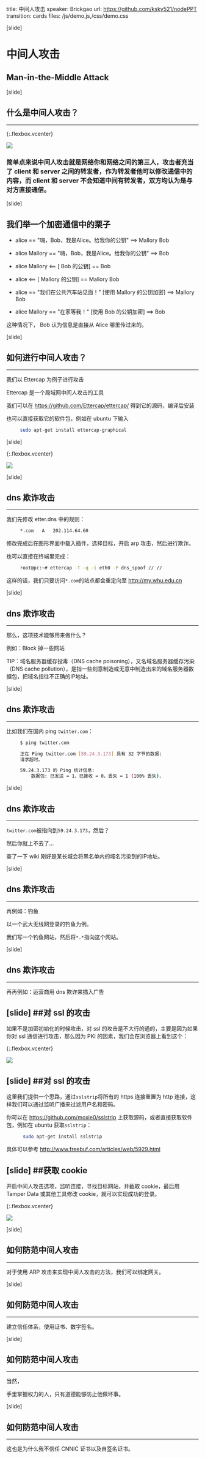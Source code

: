 title: 中间人攻击
speaker: Brickgao
url: https://github.com/ksky521/nodePPT
transition: cards
files: /js/demo.js,/css/demo.css

[slide]

# 中间人攻击
## Man-in-the-Middle Attack

[slide]

## 什么是中间人攻击？
--------------------

{:.flexbox.vcenter}

![](/img/hack.png)

### 简单点来说中间人攻击就是网络你和网络之间的第三人，攻击者充当了 client 和 server 之间的转发者，作为转发者他可以修改通信中的内容，而 client 和 server 不会知道中间有转发者，双方均认为是与对方直接通信。

[slide]

## 我们举一个加密通信中的栗子

*   alice == "嗨，Bob，我是Alice。给我你的公钥" ==> Mallory                  Bob

*   alice                  Mallory == "嗨，Bob，我是Alice。给我你的公钥" ==> Bob

*   alice                                       Mallory <== [ Bob 的公钥] == Bob

*   alice <== [ Mallory 的公钥] == Mallory                                   Bob

*   alice == "我们在公共汽车站见面！" [使用 Mallory 的公钥加密] ==> Mallory  Bob

*   alice                  Mallory == "在家等我！" [使用 Bob 的公钥加密] ==> Bob

这种情况下， Bob 认为信息是直接从 Alice 哪里传过来的。

[slide]
## 如何进行中间人攻击？
----------------------

我们以 Ettercap 为例子进行攻击

Ettercap 是一个局域网中间人攻击的工具

我们可以在 https://github.com/Ettercap/ettercap/ 得到它的源码，编译后安装

也可以直接获取它的软件包，例如在 ubuntu 下输入

```bash
     sudo apt-get install ettercap-graphical
```

[slide]

{:.flexbox.vcenter}

![](/img/mitm.png)
    
[slide]
## dns 欺诈攻击
-----------------------

我们先修改 etter.dns 中的规则：

```bash
     *.com   A   202.114.64.60
```

修改完成后在图形界面中载入插件，选择目标，开启 arp 攻击，然后进行欺诈。

也可以直接在终端里完成：

```bash
     root@pc:~# ettercap -T -q -i eth0 -P dns_spoof // //
```

这样的话，我们只要访问`*.com`的站点都会重定向至 http://my.whu.edu.cn

    
[slide]
## dns 欺诈攻击
-----------------------

那么，这项技术能够用来做什么？

例如：Block 掉一些网站

TIP：域名服务器缓存投毒（DNS cache poisoning），又名域名服务器缓存污染（DNS cache pollution），是指一些刻意制造或无意中制造出来的域名服务器数据包，把域名指往不正确的IP地址。

[slide]
## dns 欺诈攻击
----------

比如我们在国内 ping `twitter.com`：

```bash
     $ ping twitter.com

     正在 Ping twitter.com [59.24.3.173] 具有 32 字节的数据:
     请求超时。

     59.24.3.173 的 Ping 统计信息:
         数据包: 已发送 = 1，已接收 = 0，丢失 = 1 (100% 丢失)，
```

[slide]
## dns 欺诈攻击
----------

`twitter.com`被指向到`59.24.3.173`，然后？

然后你就上不去了...

查了一下 wiki 刚好是某长城会将黑名单内的域名污染到的IP地址。

[slide]
## dns 欺诈攻击
----------

再例如：钓鱼

以一个武大无线网登录的钓鱼为例。

我们写一个钓鱼网站，然后将`*.*`指向这个网站。

[slide]
## dns 欺诈攻击
-----------------------

再再例如：运营商用 dns 欺诈来插入广告

[slide]
##对 ssl 的攻击
----------

如果不是加密初始化的时候攻击，对 ssl 的攻击是不大行的通的，主要是因为如果你对 ssl 通信进行攻击，那么因为 PKI 的因素，我们会在浏览器上看到这个：

{:.flexbox.vcenter}

![](/img/github-attack.png)

[slide]
##对 ssl 的攻击
----------

这里我们提供一个思路，通过`sslstrip`将所有的 https 连接重置为 http 连接，这样我们可以通过监听广播来过滤用户名和密码。

你可以在 https://github.com/moxie0/sslstrip 上获取源码，或者直接获取软件包，例如在 ubuntu 获取`sslstrip`：

```bash
      sudo apt-get install sslstrip
```

具体可以参考 http://www.freebuf.com/articles/web/5929.html

[slide]
##获取 cookie 
-----------

开启中间人攻击选项，监听连接，寻找目标网站，并截取 cookie，最后用 Tamper Data 或其他工具修改 cookie，就可以实现成功的登录。

{:.flexbox.vcenter}

![](/img/get_cookie.png)

[slide]
## 如何防范中间人攻击
-----------

对于使用 ARP 攻击来实现中间人攻击的方法，我们可以绑定网关。

[slide]
## 如何防范中间人攻击
-----------

建立信任体系，使用证书、数字签名。

[slide]
## 如何防范中间人攻击
----------

当然，

手里掌握权力的人，只有道德能够防止他做坏事。

[slide]
## 如何防范中间人攻击
----------

这也是为什么我不信任 CNNIC 证书以及自签名证书。

